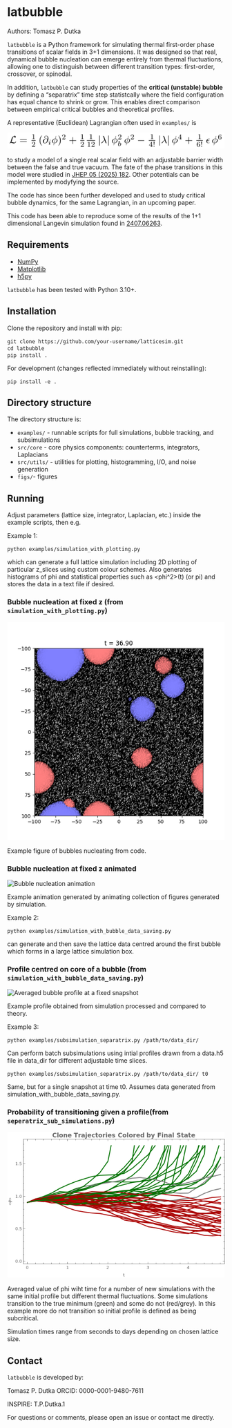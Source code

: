 # latbubble
Authors: Tomasz P. Dutka

`latbubble` is a Python framework for simulating thermal first-order phase transitions 
of scalar fields in 3+1 dimensions. It was designed so that real, dynamical bubble nucleation 
can emerge entirely from thermal fluctuations, allowing one to distinguish between different 
transition types: first-order, crossover, or spinodal.

In addition, `latbubble` can study properties of the **critical (unstable) bubble** 
by defining a “separatrix” time step statistcally where the field configuration has equal chance to 
shrink or grow. This enables direct comparison between empirical critical bubbles and theoretical 
profiles.

A representative (Euclidean) Lagrangian often used in `examples/` is

![L = 1/2*(dφ/dxᵢ)² + 1/2 * 1/12*|λ|*φ_b²*φ² - 1/4!*|λ|*φ⁴ + 1/6!*ε*φ⁶](figs/Lagrangian.png)

to study a model of a single real scalar field with an adjustable barrier width between the false and true
vacuum. The fate of the phase transitions in this model were studied in [JHEP 05 (2025) 182](https://doi.org/10.1007/JHEP05(2025)182). 
Other potentials can be implemented by modyfying the source.

The code has since been further developed and used to study critical bubble dynamics,
for the same Lagrangian, in an upcoming paper.

This code has been able to reproduce some of the results of the 1+1 dimensional Langevin 
simulation found in [2407.06263](https://arxiv.org/abs/2407.06263).

## Requirements

- [NumPy](https://numpy.org/)
- [Matplotlib](https://matplotlib.org/)
- [h5py](https://www.h5py.org/)

`latbubble` has been tested with Python 3.10+.

## Installation

Clone the repository and install with pip:
```
git clone https://github.com/your-username/latticesim.git
cd latbubble
pip install .
```

For development (changes reflected immediately without reinstalling):
```
pip install -e .
```

## Directory structure
The directory structure is:

- `examples/` - runnable scripts for full simulations, bubble tracking, and subsimulations
- `src/core` - core physics components: counterterms, integrators, Laplacians
- `src/utils/` - utilities for plotting, histogramming, I/O, and noise generation
- `figs/`- figures

## Running

Adjust parameters (lattice size, integrator, Laplacian, etc.) inside the example scripts, then e.g.

Example 1:

```
python examples/simulation_with_plotting.py
```
which can generate a full lattice simulation including 2D plotting of particular z_slices using custom colour schemes. Also generates
histograms of phi and statistical properties such as <phi^2>(t) (or pi) and stores the data in a text file if desired.

### Bubble nucleation at fixed z (from `simulation_with_plotting.py`)
![Bubble nucleation figure](figs/bubble_slice.png)

Example figure of bubbles nucleating from code.

### Bubble nucleation at fixed z animated
![Bubble nucleation animation](figs/example_animation.gif)

Example animation generated by animating collection of figures generated by simulation.



Example 2:

```
python examples/simulation_with_bubble_data_saving.py
````
can generate and then save the lattice data centred around the first bubble which forms in a large lattice simulation box.

### Profile centred on core of a bubble (from `simulation_with_bubble_data_saving.py`)
![Averaged bubble profile at a fixed snapshot](figs/bub_profile_example.png)

Example profile obtained from simulation processed and compared to theory.





Example 3:

```
python examples/subsimulation_separatrix.py /path/to/data_dir/
````
Can perform batch subsimulations using intial profiles drawn from a data.h5 file in data_dir for different adjustable time slices.

```
python examples/subsimulation_separatrix.py /path/to/data_dir/ t0
````
Same, but for a single snapshot at time t0. Assumes data generated from simulation_with_bubble_data_saving.py.


### Probability of transitioning given a profile(from `seperatrix_sub_simulations.py`)
![Subsimulation results](figs/phi_r_multi.png)

Averaged value of phi wiht time for a number of new simulations with the same initial profile but different thermal fluctuations. Some 
simulations transition to the true minimum (green) and some do not (red/grey). In this example more do not transition so initial profile is defined as being 
subcritical.

Simulation times range from seconds to days depending on chosen lattice size.

## Contact

`latbubble` is developed by:

Tomasz P. Dutka
ORCID: 0000-0001-9480-7611

INSPIRE: T.P.Dutka.1

For questions or comments, please open an issue or contact me directly.
